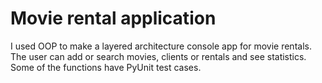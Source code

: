 # Movie rental application
I used OOP to make a layered architecture console app for movie rentals. The user can add or search movies, clients or rentals and see statistics.
Some of the functions have PyUnit test cases.